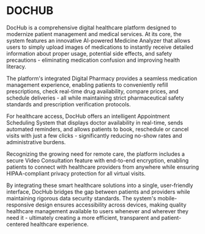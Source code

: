 # DOCHUB
DocHub is a comprehensive digital healthcare platform designed to modernize patient management and medical services. At its core, the system features an innovative AI-powered Medicine Analyzer that allows users to simply upload images of medications to instantly receive detailed information about proper usage, potential side effects, and safety precautions - eliminating medication confusion and improving health literacy.

The platform's integrated Digital Pharmacy provides a seamless medication management experience, enabling patients to conveniently refill prescriptions, check real-time drug availability, compare prices, and schedule deliveries - all while maintaining strict pharmaceutical safety standards and prescription verification protocols.

For healthcare access, DocHub offers an intelligent Appointment Scheduling System that displays doctor availability in real-time, sends automated reminders, and allows patients to book, reschedule or cancel visits with just a few clicks - significantly reducing no-show rates and administrative burdens.

Recognizing the growing need for remote care, the platform includes a secure Video Consultation feature with end-to-end encryption, enabling patients to connect with healthcare providers from anywhere while ensuring HIPAA-compliant privacy protection for all virtual visits.

By integrating these smart healthcare solutions into a single, user-friendly interface, DocHub bridges the gap between patients and providers while maintaining rigorous data security standards. The system's mobile-responsive design ensures accessibility across devices, making quality healthcare management available to users whenever and wherever they need it - ultimately creating a more efficient, transparent and patient-centered healthcare experience.
